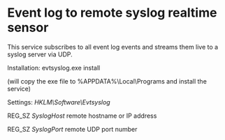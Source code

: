 # Event log to remote syslog realtime sensor

This service subscribes to all event log events and streams them live to a syslog server via UDP.

Installation: evtsyslog.exe install

(will copy the exe file to %APPDATA%\\Local\\Programs and install the service)

Settings: _HKLM\\Software\\Evtsyslog_

  REG_SZ _SyslogHost_ remote hostname or IP address

  REG_SZ _SyslogPort_ remote UDP port number

